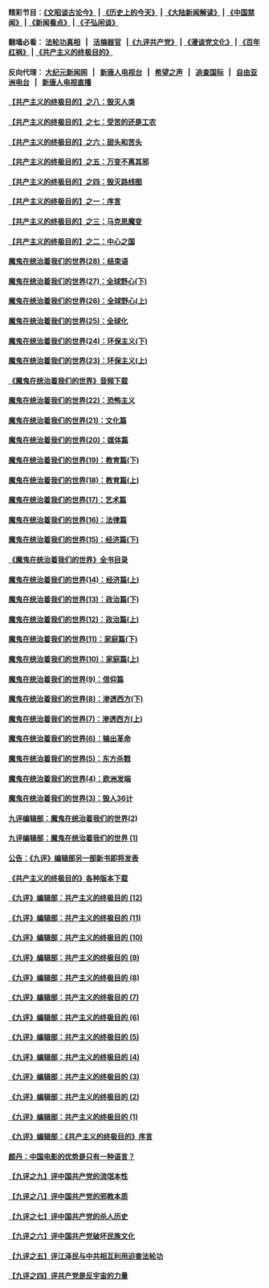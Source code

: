 #### 精彩节目：[《文昭谈古论今》](http://134.209.198.168/wenzhao) | [《历史上的今天》](http://134.209.198.168/today-in-history) | [《大陆新闻解读》](http://134.209.198.168/ntdtv-comedy) | [《中国禁闻》](http://134.209.198.168/ntdtv-news) | [《新闻看点》](http://134.209.198.168/news-insight) | [《子弘闲谈》](http://134.209.198.168/zihongxiantan/) 

 #### 翻墙必看： [法轮功真相](http://134.209.198.168:10000/videos/truth.html) &nbsp;&nbsp;|&nbsp;&nbsp; [活摘器官](http://134.209.198.168:10000/videos/res/Organs/) &nbsp;&nbsp;|[《九评共产党》](http://134.209.198.168:10000/videos/jiuping) | [《漫谈党文化》](http://134.209.198.168:10000/videos/mtdwh) | [《百年红祸》](http://134.209.198.168:10000/videos/bnhh) | [《共产主义的终极目的》](http://134.209.198.168:10000/videos/res/zjmd) 

 #### 反向代理： [大纪元新闻网](http://134.209.198.168:10080/) &nbsp;&nbsp;|&nbsp;&nbsp; [新唐人电视台](http://134.209.198.168:8000/) &nbsp;&nbsp;|&nbsp;&nbsp; [希望之声](http://134.209.198.168:8200/) &nbsp;&nbsp;|&nbsp;&nbsp; [追查国际](http://134.209.198.168:10010/) &nbsp;&nbsp;|&nbsp;&nbsp; [自由亚洲电台](http://134.209.198.168:9800/) &nbsp;&nbsp;|&nbsp;&nbsp; [新唐人电视直播](http://134.209.198.168/) 

#### [【共产主义的终极目的】之八：毁灭人类](../pages/nsc422/n11108503.md?t=03141237) 

#### [【共产主义的终极目的】之七：受苦的还是工农](../pages/nsc422/n11101809.md?t=03141237) 

#### [【共产主义的终极目的】之六：甜头和苦头](../pages/nsc422/n11096971.md?t=03141237) 

#### [【共产主义的终极目的】之五：万变不离其邪](../pages/nsc422/n11091285.md?t=03141237) 

#### [【共产主义的终极目的】之四：毁灭路线图](../pages/nsc422/n11086284.md?t=03141237) 

#### [【共产主义的终极目的】之一：序言](../pages/nsc422/n11086077.md?t=03141237) 

#### [【共产主义的终极目的】之三：马克思魔变](../pages/nsc422/n11061941.md?t=03141237) 

#### [【共产主义的终极目的】之二：中心之国](../pages/nsc422/n11047728.md?t=03141237) 

#### [魔鬼在统治着我们的世界(28)：结束语](../pages/nsc422/n10936246.md?t=03141237) 

#### [魔鬼在统治着我们的世界(27)：全球野心(下)](../pages/nsc422/n10928319.md?t=03141237) 

#### [魔鬼在统治着我们的世界(26)：全球野心(上)](../pages/nsc422/n10900318.md?t=03141237) 

#### [魔鬼在统治着我们的世界(25)：全球化](../pages/nsc422/n10788205.md?t=03141237) 

#### [魔鬼在统治着我们的世界(24)：环保主义(下)](../pages/nsc422/n10695307.md?t=03141237) 

#### [魔鬼在统治着我们的世界(23)：环保主义(上)](../pages/nsc422/n10688613.md?t=03141237) 

#### [《魔鬼在统治着我们的世界》音频下载](../pages/nsc422/n10635553.md?t=03141237) 

#### [魔鬼在统治着我们的世界(22)：恐怖主义](../pages/nsc422/n10614727.md?t=03141237) 

#### [魔鬼在统治着我们的世界(21)：文化篇](../pages/nsc422/n10597706.md?t=03141237) 

#### [魔鬼在统治着我们的世界(20)：媒体篇](../pages/nsc422/n10586579.md?t=03141237) 

#### [魔鬼在统治着我们的世界(19)：教育篇(下)](../pages/nsc422/n10564808.md?t=03141237) 

#### [魔鬼在统治着我们的世界(18)：教育篇(上)](../pages/nsc422/n10526970.md?t=03141237) 

#### [魔鬼在统治着我们的世界(17)：艺术篇](../pages/nsc422/n10499093.md?t=03141237) 

#### [魔鬼在统治着我们的世界(16)：法律篇](../pages/nsc422/n10485969.md?t=03141237) 

#### [魔鬼在统治着我们的世界(15)：经济篇(下)](../pages/nsc422/n10469975.md?t=03141237) 

#### [《魔鬼在统治着我们的世界》全书目录](../pages/nsc422/n10464261.md?t=03141237) 

#### [魔鬼在统治着我们的世界(14)：经济篇(上)](../pages/nsc422/n10457370.md?t=03141237) 

#### [魔鬼在统治着我们的世界(13)：政治篇(下)](../pages/nsc422/n10448270.md?t=03141237) 

#### [魔鬼在统治着我们的世界(12)：政治篇(上)](../pages/nsc422/n10444576.md?t=03141237) 

#### [魔鬼在统治着我们的世界(11)：家庭篇(下)](../pages/nsc422/n10440961.md?t=03141237) 

#### [魔鬼在统治着我们的世界(10)：家庭篇(上)](../pages/nsc422/n10435448.md?t=03141237) 

#### [魔鬼在统治着我们的世界(9)：信仰篇](../pages/nsc422/n10432159.md?t=03141237) 

#### [魔鬼在统治着我们的世界(8)：渗透西方(下)](../pages/nsc422/n10429603.md?t=03141237) 

#### [魔鬼在统治着我们的世界(7)：渗透西方(上)](../pages/nsc422/n10426013.md?t=03141237) 

#### [魔鬼在统治着我们的世界(6)：输出革命](../pages/nsc422/n10421536.md?t=03141237) 

#### [魔鬼在统治着我们的世界(5)：东方杀戮](../pages/nsc422/n10417707.md?t=03141237) 

#### [魔鬼在统治着我们的世界(4)：欧洲发端](../pages/nsc422/n10414890.md?t=03141237) 

#### [魔鬼在统治着我们的世界(3)：毁人36计](../pages/nsc422/n10411583.md?t=03141237) 

#### [九评编辑部：魔鬼在统治着我们的世界(2)](../pages/nsc422/n10410036.md?t=03141237) 

#### [九评编辑部：魔鬼在统治着我们的世界 (1)](../pages/nsc422/n10406825.md?t=03141237) 

#### [公告：《九评》编辑部另一部新书即将发表](../pages/nsc422/n10405104.md?t=03141237) 

#### [《共产主义的终极目的》各种版本下载](../pages/nsc422/n10022138.md?t=03141237) 

#### [《九评》编辑部：共产主义的终极目的 (12)](../pages/nsc422/n9933272.md?t=03141237) 

#### [《九评》编辑部：共产主义的终极目的 (11)](../pages/nsc422/n9924973.md?t=03141237) 

#### [《九评》编辑部：共产主义的终极目的 (10)](../pages/nsc422/n9920883.md?t=03141237) 

#### [《九评》编辑部：共产主义的终极目的 (9)](../pages/nsc422/n9916363.md?t=03141237) 

#### [《九评》编辑部：共产主义的终极目的 (8)](../pages/nsc422/n9912488.md?t=03141237) 

#### [《九评》编辑部：共产主义的终极目的 (7)](../pages/nsc422/n9901176.md?t=03141237) 

#### [《九评》编辑部：共产主义的终极目的 (6)](../pages/nsc422/n9899359.md?t=03141237) 

#### [《九评》编辑部：共产主义的终极目的 (5)](../pages/nsc422/n9893174.md?t=03141237) 

#### [《九评》编辑部：共产主义的终极目的 (4)](../pages/nsc422/n9891246.md?t=03141237) 

#### [《九评》编辑部：共产主义的终极目的 (3)](../pages/nsc422/n9879879.md?t=03141237) 

#### [《九评》编辑部：共产主义的终极目的 (2)](../pages/nsc422/n9876205.md?t=03141237) 

#### [《九评》编辑部：共产主义的终极目的 (1)](../pages/nsc422/n9865857.md?t=03141237) 

#### [《九评》编辑部：《共产主义的终极目的》序言](../pages/nsc422/n9862666.md?t=03141237) 

#### [颜丹：中国电影的优势是只有一种语言？](../pages/nsc422/n9583062.md?t=03141237) 

#### [【九评之九】评中国共产党的流氓本性](../pages/nsc422/n737542.md?t=03141237) 

#### [【九评之八】评中国共产党的邪教本质](../pages/nsc422/n735942.md?t=03141237) 

#### [【九评之七】评中国共产党的杀人历史](../pages/nsc422/n733806.md?t=03141237) 

#### [【九评之六】评中国共产党破坏民族文化](../pages/nsc422/n731667.md?t=03141237) 

#### [【九评之五】评江泽民与中共相互利用迫害法轮功](../pages/nsc422/n730058.md?t=03141237) 

#### [【九评之四】评共产党是反宇宙的力量](../pages/nsc422/n727814.md?t=03141237) 

